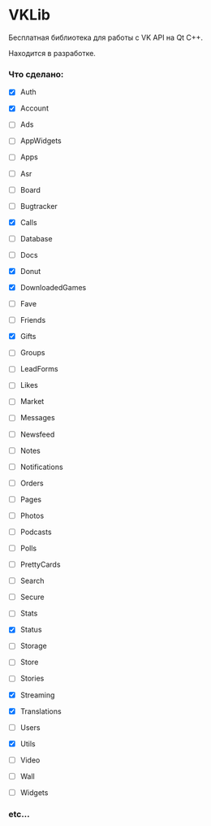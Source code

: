 # VKLib

Бесплатная библиотека для работы с VK API на Qt C++.

Находится в разработке.

### Что сделано:

- [x] Auth
- [x] Account
- [ ] Ads
- [ ] AppWidgets
- [ ] Apps
- [ ] Asr
- [ ] Board
- [ ] Bugtracker
- [x] Calls
- [ ] Database
- [ ] Docs
- [x] Donut
- [x] DownloadedGames
- [ ] Fave
- [ ] Friends
- [x] Gifts
- [ ] Groups
- [ ] LeadForms
- [ ] Likes
- [ ] Market
- [ ] Messages
- [ ] Newsfeed
- [ ] Notes
- [ ] Notifications
- [ ] Orders
- [ ] Pages
- [ ] Photos
- [ ] Podcasts
- [ ] Polls
- [ ] PrettyCards
- [ ] Search
- [ ] Secure
- [ ] Stats
- [x] Status
- [ ] Storage
- [ ] Store
- [ ] Stories
- [x] Streaming
- [x] Translations
- [ ] Users
- [x] Utils
- [ ] Video
- [ ] Wall
- [ ] Widgets


### etc...
